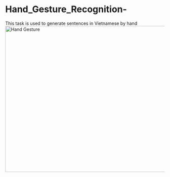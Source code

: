 # Hand_Gesture_Recognition-
This task is used to generate sentences in Vietnamese by hand 
<br>
<img src="https://techcrunch.com/wp-content/uploads/2019/08/handtracking_shot.png" alt="Hand Gesture" width="875" height="462">
